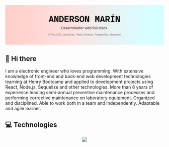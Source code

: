 ![Banner Anderson](/Images/banner_v3.png)

## 👋 Hi there

<p>I am a electronic engineer who loves programming. With extensive knowledge of front-end and back-end web development technologies learning at Henry Bootcamp and applied to development projects using React, Node.js, Sequelize and other technologies.
More than 8 years of experience leading semi-annual preventive maintenance processes and performing corrective maintenance on laboratory equipment.
Organized and disciplined. Able to work both in a team and independently. Adaptable and agile learner.</p>

## 💻 Technologies

<p align="center">
  <a href="https://www.linkedin.com/in/andersonmarindev/">
    <img src="https://skillicons.dev/icons?i=html,css,js,bootstrap,react,redux,nodejs,postgres,git,github,vscode" />
  </a>
</p>

